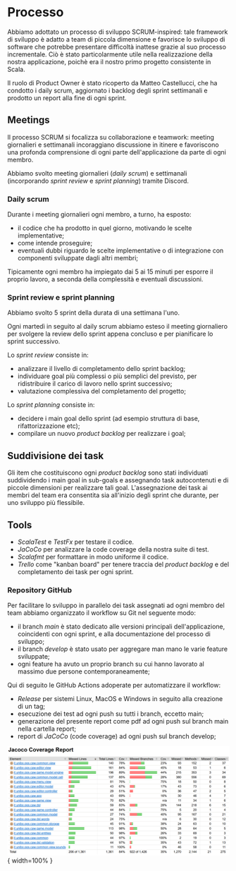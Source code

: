 # Processo

Abbiamo adottato un processo di sviluppo SCRUM-inspired: tale framework di sviluppo è adatto a team di piccola dimensione e favorisce lo sviluppo di software che potrebbe presentare difficoltà inattese grazie al suo processo incrementale. Ciò è stato particolarmente utile nella realizzazione della nostra applicazione, poichè era il nostro primo progetto consistente in Scala.

Il ruolo di Product Owner è stato ricoperto da Matteo Castellucci, che ha condotto i daily scrum, aggiornato i backlog degli sprint settimanali e prodotto un report alla fine di ogni sprint.

## Meetings

Il processo SCRUM si focalizza su collaborazione e teamwork: meeting giornalieri e settimanali incoraggiano discussione in itinere e favoriscono una profonda comprensione di ogni parte dell'applicazione da parte di ogni membro.

Abbiamo svolto meeting giornalieri (*daily scrum*) e settimanali (incorporando *sprint review* e *sprint planning*) tramite Discord.

### Daily scrum

Durante i meeting giornalieri ogni membro, a turno, ha esposto:

- il codice che ha prodotto in quel giorno, motivando le scelte implementative;
- come intende proseguire;
- eventuali dubbi riguardo le scelte implementative o di integrazione con componenti sviluppate dagli altri membri;

Tipicamente ogni membro ha impiegato dai 5 ai 15 minuti per esporre il proprio lavoro, a seconda della complessità e eventuali discussioni.

### Sprint review e sprint planning

Abbiamo svolto 5 sprint della durata di una settimana l'uno.

Ogni martedì in seguito al daily scrum abbiamo esteso il meeting giornaliero per svolgere la review dello sprint appena concluso e per pianificare lo sprint successivo.

Lo *sprint review* consiste in:

- analizzare il livello di completamento dello sprint backlog;
- individuare goal più complessi o più semplici del previsto, per ridistribuire il carico di lavoro nello sprint successivo;
- valutazione complessiva del completamento del progetto;

Lo *sprint planning* consiste in:

- decidere i main goal dello sprint (ad esempio struttura di base, rifattorizzazione etc);
- compilare un nuovo *product backlog* per realizzare i goal;

## Suddivisione dei task
Gli item che costituiscono ogni *product backlog* sono stati individuati suddividendo i main goal in sub-goals e assegnando task autocontenuti e di piccole dimensioni per realizzare tali goal. L'assegnazione dei task ai membri del team era consentita sia all'inizio degli sprint che durante, per uno sviluppo più flessibile.

## Tools

- *ScalaTest* e *TestFx* per testare il codice.
- *JaCoCo* per analizzare la code coverage della nostra suite di test.
- *Scalafmt* per formattare in modo uniforme il codice.
- *Trello* come "kanban board" per tenere traccia del *product backlog* e del completamento dei task per ogni sprint.

### Repository GitHub
Per facilitare lo sviluppo in parallelo dei task assegnati ad ogni membro del team abbiamo organizzato il workflow su Git nel seguente modo: 

- il branch *main* è stato dedicato alle versioni principali dell'applicazione, coincidenti con ogni sprint, e alla documentazione del processo di sviluppo;
- il branch *develop* è stato usato per aggregare man mano le varie feature sviluppate;
- ogni feature ha avuto un proprio branch su cui hanno lavorato al massimo due persone contemporaneamente;

Qui di seguito le GitHub Actions adoperate per automatizzare il workflow:

- *Release* per sistemi Linux, MacOS e Windows in seguito alla creazione di un tag;
- esecuzione dei test ad ogni push su tutti i branch, eccetto main;
- generazione del presente report come pdf ad ogni push sul branch main nella cartella report;
- report di *JaCoCo* (code coverage) ad ogni push sul branch develop;
  
![Code coverage report generato tramite JaCoCo ](imgs/JaCoCo_report.png){ width=100% }